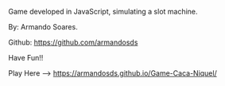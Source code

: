 Game developed in JavaScript, simulating a slot machine.

By: Armando Soares.

Github: https://github.com/armandosds

Have Fun!!

Play Here --> https://armandosds.github.io/Game-Caca-Niquel/
